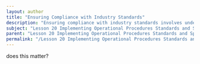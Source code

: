 ```yaml
---
layout: author
title: "Ensuring Compliance with Industry Standards"
description: "Ensuring compliance with industry standards involves understanding and implementing the regulations and best practices that govern the technology sector. This includes familiarizing oneself with various frameworks and guidelines such as ISO, NIST, HIPAA, PCI-DSS, and others, which dictate how organizations should manage data security, privacy, and overall operational integrity. It also requires maintaining accurate documentation, conducting regular audits, and training staff on compliance methodologies to mitigate risks and ensure that organizational practices meet both legal and ethical standards."
subject: "Lesson 20 Implementing Operational Procedures Standards and Specifications"
parent: "Lesson 20 Implementing Operational Procedures Standards and Specifications"
permalink: "/Lesson 20 Implementing Operational Procedures Standards and Specifications/Ensuring Compliance with Industry Standards/"
---
```


does this matter?
